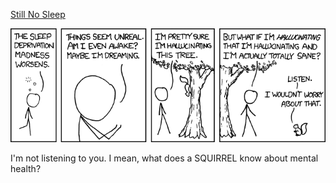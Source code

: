 [Still No Sleep](https://xkcd.com/776)

![Still No Sleep](./random_comic.png)

I'm not listening to you.  I mean, what does a SQUIRREL know about mental health?

